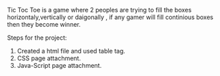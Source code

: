 Tic Toc Toe is a game where 2 peoples are trying to fill the boxes horizontaly,vertically or daigonally , if any gamer will fill continious boxes then they become winner.

Steps for the project:
 1. Created a html file and used table tag.
 2. CSS page attachment.
 3. Java-Script page attachment.

